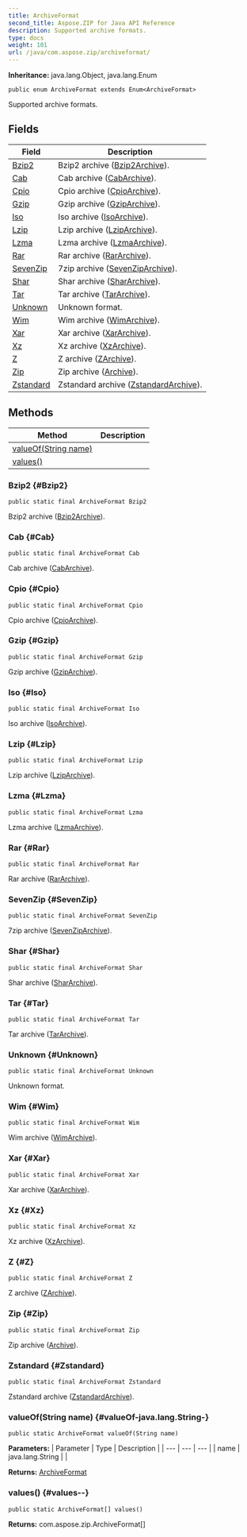 ```yaml
---
title: ArchiveFormat
second_title: Aspose.ZIP for Java API Reference
description: Supported archive formats.
type: docs
weight: 101
url: /java/com.aspose.zip/archiveformat/
---
```


**Inheritance:**
java.lang.Object, java.lang.Enum
```
public enum ArchiveFormat extends Enum<ArchiveFormat>
```

Supported archive formats.
## Fields

| Field | Description |
| --- | --- |
| [Bzip2](#Bzip2) | Bzip2 archive ([Bzip2Archive](../../com.aspose.zip/bzip2archive)). |
| [Cab](#Cab) | Cab archive ([CabArchive](../../com.aspose.zip/cabarchive)). |
| [Cpio](#Cpio) | Cpio archive ([CpioArchive](../../com.aspose.zip/cpioarchive)). |
| [Gzip](#Gzip) | Gzip archive ([GzipArchive](../../com.aspose.zip/gziparchive)). |
| [Iso](#Iso) | Iso archive ([IsoArchive](../../com.aspose.zip/isoarchive)). |
| [Lzip](#Lzip) | Lzip archive ([LzipArchive](../../com.aspose.zip/lziparchive)). |
| [Lzma](#Lzma) | Lzma archive ([LzmaArchive](../../com.aspose.zip/lzmaarchive)). |
| [Rar](#Rar) | Rar archive ([RarArchive](../../com.aspose.zip/rararchive)). |
| [SevenZip](#SevenZip) | 7zip archive ([SevenZipArchive](../../com.aspose.zip/sevenziparchive)). |
| [Shar](#Shar) | Shar archive ([SharArchive](../../com.aspose.zip/shararchive)). |
| [Tar](#Tar) | Tar archive ([TarArchive](../../com.aspose.zip/tararchive)). |
| [Unknown](#Unknown) | Unknown format. |
| [Wim](#Wim) | Wim archive ([WimArchive](../../com.aspose.zip/wimarchive)). |
| [Xar](#Xar) | Xar archive ([XarArchive](../../com.aspose.zip/xararchive)). |
| [Xz](#Xz) | Xz archive ([XzArchive](../../com.aspose.zip/xzarchive)). |
| [Z](#Z) | Z archive ([ZArchive](../../com.aspose.zip/zarchive)). |
| [Zip](#Zip) | Zip archive ([Archive](../../com.aspose.zip/archive)). |
| [Zstandard](#Zstandard) | Zstandard archive ([ZstandardArchive](../../com.aspose.zip/zstandardarchive)). |
## Methods

| Method | Description |
| --- | --- |
| [valueOf(String name)](#valueOf-java.lang.String-) |  |
| [values()](#values--) |  |
### Bzip2 {#Bzip2}
```
public static final ArchiveFormat Bzip2
```


Bzip2 archive ([Bzip2Archive](../../com.aspose.zip/bzip2archive)).

### Cab {#Cab}
```
public static final ArchiveFormat Cab
```


Cab archive ([CabArchive](../../com.aspose.zip/cabarchive)).

### Cpio {#Cpio}
```
public static final ArchiveFormat Cpio
```


Cpio archive ([CpioArchive](../../com.aspose.zip/cpioarchive)).

### Gzip {#Gzip}
```
public static final ArchiveFormat Gzip
```


Gzip archive ([GzipArchive](../../com.aspose.zip/gziparchive)).

### Iso {#Iso}
```
public static final ArchiveFormat Iso
```


Iso archive ([IsoArchive](../../com.aspose.zip/isoarchive)).

### Lzip {#Lzip}
```
public static final ArchiveFormat Lzip
```


Lzip archive ([LzipArchive](../../com.aspose.zip/lziparchive)).

### Lzma {#Lzma}
```
public static final ArchiveFormat Lzma
```


Lzma archive ([LzmaArchive](../../com.aspose.zip/lzmaarchive)).

### Rar {#Rar}
```
public static final ArchiveFormat Rar
```


Rar archive ([RarArchive](../../com.aspose.zip/rararchive)).

### SevenZip {#SevenZip}
```
public static final ArchiveFormat SevenZip
```


7zip archive ([SevenZipArchive](../../com.aspose.zip/sevenziparchive)).

### Shar {#Shar}
```
public static final ArchiveFormat Shar
```


Shar archive ([SharArchive](../../com.aspose.zip/shararchive)).

### Tar {#Tar}
```
public static final ArchiveFormat Tar
```


Tar archive ([TarArchive](../../com.aspose.zip/tararchive)).

### Unknown {#Unknown}
```
public static final ArchiveFormat Unknown
```


Unknown format.

### Wim {#Wim}
```
public static final ArchiveFormat Wim
```


Wim archive ([WimArchive](../../com.aspose.zip/wimarchive)).

### Xar {#Xar}
```
public static final ArchiveFormat Xar
```


Xar archive ([XarArchive](../../com.aspose.zip/xararchive)).

### Xz {#Xz}
```
public static final ArchiveFormat Xz
```


Xz archive ([XzArchive](../../com.aspose.zip/xzarchive)).

### Z {#Z}
```
public static final ArchiveFormat Z
```


Z archive ([ZArchive](../../com.aspose.zip/zarchive)).

### Zip {#Zip}
```
public static final ArchiveFormat Zip
```


Zip archive ([Archive](../../com.aspose.zip/archive)).

### Zstandard {#Zstandard}
```
public static final ArchiveFormat Zstandard
```


Zstandard archive ([ZstandardArchive](../../com.aspose.zip/zstandardarchive)).

### valueOf(String name) {#valueOf-java.lang.String-}
```
public static ArchiveFormat valueOf(String name)
```




**Parameters:**
| Parameter | Type | Description |
| --- | --- | --- |
| name | java.lang.String |  |

**Returns:**
[ArchiveFormat](../../com.aspose.zip/archiveformat)
### values() {#values--}
```
public static ArchiveFormat[] values()
```




**Returns:**
com.aspose.zip.ArchiveFormat[]
